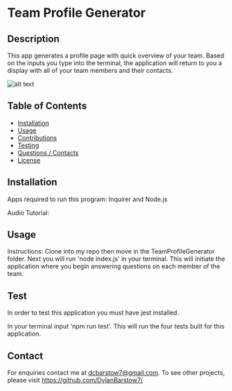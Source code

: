 
# Team Profile Generator

## Description
This app generates a profile page with quick overview of your team. Based on the inputs you type into the terminal, the application will return to you a display with all of your team members and their contacts.

![alt text]((https://github.com/DylanBarstow7/TeamProfileGenerator/blob/master/Assets/img/TeamProfileGenerator.PNG))

## Table of Contents
- [Installation](#Installation)
- [Usage](#Usage)
- [Contributions](#Contributions)
- [Testing](#Testing)
- [Questions / Contacts](#Contacts)
- [License](#License)
## Installation
Apps required to run this program:
Inquirer and Node.js

Audio Tutorial: 
## Usage
Instructions: 
Clone into my repo then move in the TeamProfileGenerator folder.  Next you will run 'node index.js' in your terminal.  This will initiate the application where you begin answering questions on each member of the team.

## Test
In order to test this application you must have jest installed. 

In your terminal input 'npm run test'.  This will run the four tests built for this application.


## Contact
For enquiries contact me at dcbarstow7@gmail.com. 
To see other projects, please visit https://github.com/DylanBarstow7/